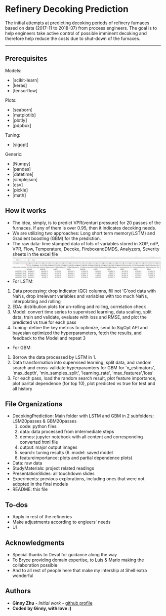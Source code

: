 # Refinery Decoking Prediction

The initial attempts at predicting decoking periods of refinery furnaces based on data (2017-11 to 2018-07) from process engineers.
The goal is to help engineers take active control of possible imminent decoking and therefore help reduce the costs due to shut-down of the furnaces.
***

## Prerequisites
Models:
* [scikit-learn]
* [keras]
* [tensorflow]

Plots:
* [seaborn]
* [matplotlib]
* [plotly]
* [pdpbox]

Tuning:
* [sigopt]

Generic: 
* [Numpy]
* [pandas]
* [datetime]
* [simplejson]
* [csv]
* [pickle]
* [math]


## How it works
* The idea, simply, is to predict VPR(venturi pressure) for 20 passes of the furnaces. If any of them is over 0.95, then it indicates decoking needs. 
* We are utilizing two approaches: Long short term memory(LSTM) and Gradient boosting (GBM) for the prediction.
* The raw data: time stamped data of lots of variables stored in XOP, ndP, VPR, Flow, Temperature, Decoke, FireboxandDMDS, Analyzers, Severity sheets in the excel file
![raw data](refineryrawdata.PNG)
* For LSTM: 
 1. Data processing: drop indicator (QC) columns, fill not 'G'ood data with NaNs, drop irrelevant variables and variables with too much NaNs, interpolating and rolling
 2. EDA: distribution plots for un-rolling and rolling, correlation check
 3. Model: convert time series to supervised learning, data scaling, split data, train and validate, evaluate with loss and RMSE, and plot the predicted vs true for each pass 
 4. Tuning: define the key metrics to optimize, send to SigOpt API and bayesian optimized the hyperparameters, fetch the results, and feedback to the Model and repeat 3
* For GBM: 
 1. Borrow the data processed by LSTM in 1.
 2. Data transformation into supervised learning, split data, and random search and cross-validate hyperparamters for GBM for 'n_estimators',  'max_depth', 'min_samples_split', 'learning_rate', 'max_features','loss'
 3. For each pass, load the random search result,  plot feature importance, plot parital dependence (for top 10), plot predicted vs true for test and all history 


## File Organizations
* DecokingPrediction: Main folder with LSTM and GBM in 2 subfolders: LSM20passes & GBM20passes
  1. code: python files 
  2. data: data processed from imtermediate steps
  3. demos: jupyter notebook with all content and corresponding converted html file
  4. output: major output images 
  5. search: tuning results
  (6. model: saved model 
   7. featureimportance: plots and partial dependence plots)
* Data: raw data
* StudyMaterials: project related readings
* PresentationSlides: all touchdown slides
* Experiments: previous explorations, including ones that were not adopted in the final models
* README: this file


## To-dos
* Apply in rest of the refineries
* Make adjustments according to engieers' needs
* UI


## Acknowledgments
* Special thanks to Deval for guidance along the way
* To Bryce providing domain expertise, to Luis & Mario making the collaboration possible
* And to all rest of people here that make my intership at Shell extra wonderful


## Authors
* **Ginny Zhu** - *Initial work* - [github profile](https://github.com/chocolocked)
* **Coded by Ginny, with love :)**
